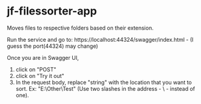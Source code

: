 # jf-filessorter-app
Moves files to respective folders based on their extension. 

Run the service and go to:
https://localhost:44324/swagger/index.html   - (I guess the port(44324) may change)

Once you are in Swagger UI, 
  1. click on "POST"
  2. click on "Try it out"
  3. In the request body, replace "string" with the location that you want to sort.
      Ex: "E:\\Other\\Test"  (Use two slashes in the address - \\ - instead of one).
